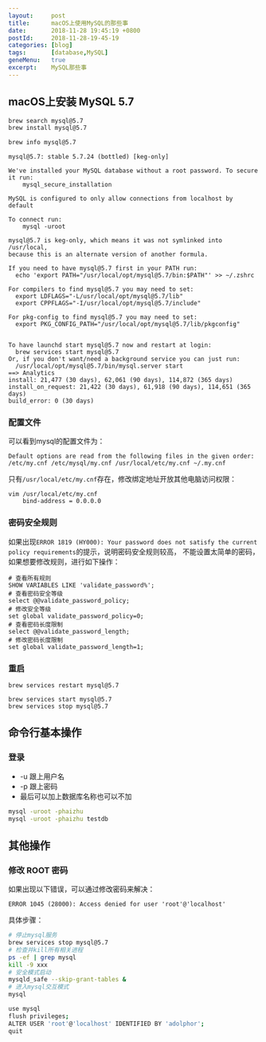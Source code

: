 ```yaml
---
layout:     post
title:      macOS上使用MySQL的那些事
date:       2018-11-28 19:45:19 +0800
postId:     2018-11-28-19-45-19
categories: [blog]
tags:       [database,MySQL]
geneMenu:   true
excerpt:    MySQL那些事
---
```



## macOS上安装 MySQL 5.7

```bash
brew search mysql@5.7
brew install mysql@5.7

brew info mysql@5.7
```
```log
mysql@5.7: stable 5.7.24 (bottled) [keg-only]

We've installed your MySQL database without a root password. To secure it run:
    mysql_secure_installation

MySQL is configured to only allow connections from localhost by default

To connect run:
    mysql -uroot

mysql@5.7 is keg-only, which means it was not symlinked into /usr/local,
because this is an alternate version of another formula.

If you need to have mysql@5.7 first in your PATH run:
  echo 'export PATH="/usr/local/opt/mysql@5.7/bin:$PATH"' >> ~/.zshrc

For compilers to find mysql@5.7 you may need to set:
  export LDFLAGS="-L/usr/local/opt/mysql@5.7/lib"
  export CPPFLAGS="-I/usr/local/opt/mysql@5.7/include"

For pkg-config to find mysql@5.7 you may need to set:
  export PKG_CONFIG_PATH="/usr/local/opt/mysql@5.7/lib/pkgconfig"


To have launchd start mysql@5.7 now and restart at login:
  brew services start mysql@5.7
Or, if you don't want/need a background service you can just run:
  /usr/local/opt/mysql@5.7/bin/mysql.server start
==> Analytics
install: 21,477 (30 days), 62,061 (90 days), 114,872 (365 days)
install_on_request: 21,422 (30 days), 61,918 (90 days), 114,651 (365 days)
build_error: 0 (30 days)
```

### 配置文件
可以看到mysql的配置文件为：
```
Default options are read from the following files in the given order:
/etc/my.cnf /etc/mysql/my.cnf /usr/local/etc/my.cnf ~/.my.cnf
```
只有`/usr/local/etc/my.cnf`存在，修改绑定地址开放其他电脑访问权限：
```
vim /usr/local/etc/my.cnf
    bind-address = 0.0.0.0
```

### 密码安全规则

如果出现`ERROR 1819 (HY000): Your password does not satisfy the current policy requirements`的提示，说明密码安全规则较高，
不能设置太简单的密码，如果想要修改规则，进行如下操作：
```
# 查看所有规则
SHOW VARIABLES LIKE 'validate_password%';
# 查看密码安全等级
select @@validate_password_policy;
# 修改安全等级
set global validate_password_policy=0;
# 查看密码长度限制
select @@validate_password_length;
# 修改密码长度限制
set global validate_password_length=1;
```

### 重启

```
brew services restart mysql@5.7

brew services start mysql@5.7
brew services stop mysql@5.7
```

## 命令行基本操作

### 登录

* -u 跟上用户名
* -p 跟上密码
* 最后可以加上数据库名称也可以不加

```bash
mysql -uroot -phaizhu
mysql -uroot -phaizhu testdb
```

## 其他操作

### 修改 ROOT 密码

如果出现以下错误，可以通过修改密码来解决：
```log
ERROR 1045 (28000): Access denied for user 'root'@'localhost'
```

具体步骤：

```bash
# 停止mysql服务
brew services stop mysql@5.7
# 检查并kill所有相关进程
ps -ef | grep mysql
kill -9 xxx
# 安全模式启动
mysqld_safe --skip-grant-tables &
# 进入mysql交互模式
mysql

use mysql
flush privileges;
ALTER USER 'root'@'localhost' IDENTIFIED BY 'adolphor';
quit
```





